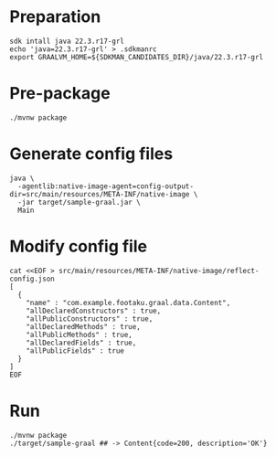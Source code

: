 # Preparation
```shell
sdk intall java 22.3.r17-grl
echo 'java=22.3.r17-grl' > .sdkmanrc
export GRAALVM_HOME=${SDKMAN_CANDIDATES_DIR}/java/22.3.r17-grl
```

# Pre-package
```shell
./mvnw package
```

# Generate config files
```shell
java \
  -agentlib:native-image-agent=config-output-dir=src/main/resources/META-INF/native-image \
  -jar target/sample-graal.jar \
  Main
```

# Modify config file
```shell
cat <<EOF > src/main/resources/META-INF/native-image/reflect-config.json
[
  {
    "name" : "com.example.footaku.graal.data.Content",
    "allDeclaredConstructors" : true,
    "allPublicConstructors" : true,
    "allDeclaredMethods" : true,
    "allPublicMethods" : true,
    "allDeclaredFields" : true,
    "allPublicFields" : true
  }
]
EOF
```

# Run
```shell
./mvnw package
./target/sample-graal ## -> Content{code=200, description='OK'}
```
